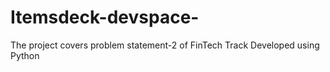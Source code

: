 # Itemsdeck-devspace-
The project covers problem statement-2 of FinTech Track 
Developed using Python 

